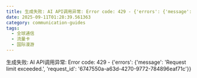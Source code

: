 ```yaml
---
title: 生成失败: AI API调用异常: Error code: 429 - {'errors': {'message': 'Request limit exceeded.', 'request_id': '2608b0f7-6137-430e-af09-e35b332c24d2'}}
date: 2025-09-11T01:28:39.561363
category: communication-guides
tags:
  - 全球通信
  - 流量卡
  - 国际漫游
---
```


生成失败: AI API调用异常: Error code: 429 - {'errors': {'message': 'Request limit exceeded.', 'request_id': '6747550a-a63d-4270-9772-784896eaf71c'}}